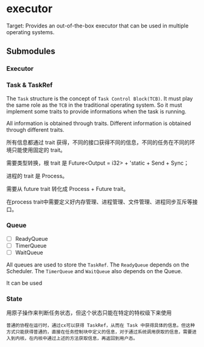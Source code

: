 # executor

Target: Provides an out-of-the-box executor that can be used in multiple operating systems.

## Submodules

### Executor

### Task & TaskRef

The `Task` structure is the concept of `Task Control Block(TCB)`. It must play the same role as the `TCB` in the traditional operating system. So it must implement some traits to provide informations when the task is running.

All information is obtained through traits. Different information is obtained through different traits.

所有信息都通过 trait 获得，不同的接口获得不同的信息，不同的任务在不同的环境只能使用固定的 trait。

需要类型转换，根 trait 是 Future<Output = i32> + 'static + Send + Sync；

进程的 trait 是 Process。

需要从 future trait 转化成 Process + Future trait。

在process trait中需要定义好内存管理、进程管理、文件管理、进程同步互斥等接口。

### Queue

- [ ] ReadyQueue
- [ ] TimerQueue
- [ ] WaitQueue

All queues are used to store the `TaskRef`. The `ReadyQueue`  depends on the Scheduler. The `TimerQueue` and `WaitQueue` also depends on the Queue.

It can be used

### State

用原子操作来判断任务状态，但这个状态只能在特定的特权级下来使用


	普通的协程在运行时，通过cx可以获得 TaskRef，从而在 Task 中获得具体的信息。但这种方式只能获得普通的，直接在任务控制块中定义的信息，对于通过系统调用获取的信息，需要进入到内核，在内核中通过上述的方法获取信息，再返回到用户态。

